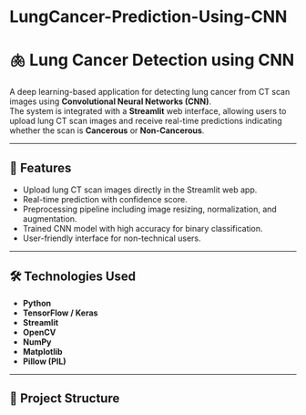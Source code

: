 # LungCancer-Prediction-Using-CNN
# 🫁 Lung Cancer Detection using CNN

A deep learning-based application for detecting lung cancer from CT scan images using **Convolutional Neural Networks (CNN)**.  
The system is integrated with a **Streamlit** web interface, allowing users to upload lung CT scan images and receive real-time predictions indicating whether the scan is **Cancerous** or **Non-Cancerous**.

---

## 🚀 Features
- Upload lung CT scan images directly in the Streamlit web app.
- Real-time prediction with confidence score.
- Preprocessing pipeline including image resizing, normalization, and augmentation.
- Trained CNN model with high accuracy for binary classification.
- User-friendly interface for non-technical users.

---

## 🛠 Technologies Used
- **Python**
- **TensorFlow / Keras**
- **Streamlit**
- **OpenCV**
- **NumPy**
- **Matplotlib**
- **Pillow (PIL)**

---

## 📂 Project Structure
